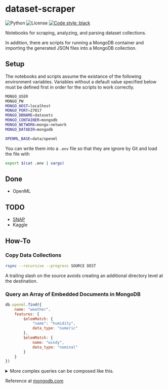 # dataset-scraper

![Python](https://img.shields.io/badge/python-3.10%20|%203.11-informational)
![License](https://img.shields.io/badge/license-MIT-green)
[![Code style: black](https://img.shields.io/badge/code%20style-black-000000.svg)](https://github.com/psf/black)

Notebooks for scraping, analyzing, and parsing dataset collections.

In addition, there are scripts for running a MongoDB container and importing the
generated JSON files into a MongoDB collection.

## Setup

The notebooks and scripts assume the existance of the following environment variables.
Variables without a default value specified below must be defined first in order for the
scripts to work correctly.

```bash
MONGO_USER
MONGO_PW
MONGO_HOST=localhost
MONGO_PORT=27017
MONGO_DBNAME=datasets
MONGO_CONTAINER=mongodb
MONGO_NETWORK=mongo-network
MONGO_DATADIR=mongodb

OPENML_BASE=data/openml
```

You can write them into a `.env` file so that they are ignore by Git and load the file
with

```bash
export $(cat .env | xargs)
```

## Done

- OpenML

## TODO

- [SNAP](https://snap.stanford.edu/data/index.html)
- Kaggle

## How-To

### Copy Data Collections

```bash
rsync --recursive --progress SOURCE DEST
```

A trailing slash on the source avoids creating an additional directory level at the
destination.

### Query an Array of Embedded Documents in MongoDB

```javascript
db.openml.find({
    name: "weather",
    features: {
        $elemMatch: {
            "name": "humidity",
            data_type: "numeric"
        },
        $elemMatch: {
            name: "windy",
            data_type: "nominal"
        }
    }
})
```

<details>
<summary>More complex queries can be composed like this.</summary>

```json
{
  "$and":[
    {
      "name":{
        "$regex":".*cancer.*",
        "$options":"i"
      }
    },
    {
      "attributes":{
        "$elemMatch":{
          "$and":[
            {
              "name":{
                "$eq":"age"
              }
            },
            {
              "dtype":{
                "$eq":"numeric"
              }
            }
          ]
        }
      }
    },
    {
      "attributes":{
        "$elemMatch":{
          "$and":[
            {
              "name":{
                "$regex":".*smoker.*",
                "$options":"i"
              }
            },
            {
              "$or":[
                {
                  "dtype":{
                    "$eq":"categorical"
                  }
                },
                {
                  "dtype":{
                    "$eq":"string"
                  }
                }
              ]
            },
            {
              "n_missing_values":{
                "$lte":10
              }
            }
          ]
        }
      }
    }
  ]
}
```

</details>

Reference at [mongodb.com](https://www.mongodb.com/docs/manual/tutorial/query-array-of-documents/#a-single-nested-document-meets-multiple-query-conditions-on-nested-fields)
